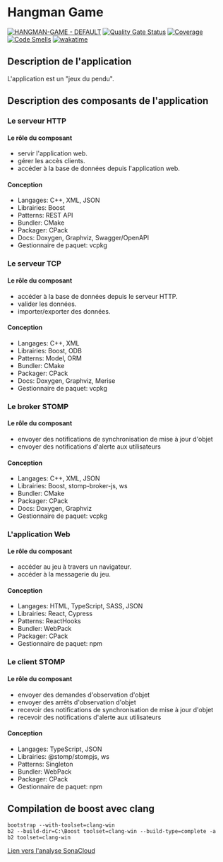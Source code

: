 # Hangman Game

[![HANGMAN-GAME - DEFAULT](https://github.com/MGuillaumeF/hangman-game/actions/workflows/default.yml/badge.svg?branch=main)](https://github.com/MGuillaumeF/hangman-game/actions/workflows/default.yml)
[![Quality Gate Status](https://sonarcloud.io/api/project_badges/measure?project=MGuillaumeF_hangman-game&metric=alert_status)](https://sonarcloud.io/summary/new_code?id=MGuillaumeF_hangman-game)
[![Coverage](https://sonarcloud.io/api/project_badges/measure?project=MGuillaumeF_hangman-game&metric=coverage)](https://sonarcloud.io/summary/new_code?id=MGuillaumeF_hangman-game)
[![Code Smells](https://sonarcloud.io/api/project_badges/measure?project=MGuillaumeF_hangman-game&metric=code_smells)](https://sonarcloud.io/summary/new_code?id=MGuillaumeF_hangman-game)
[![wakatime](https://wakatime.com/badge/user/9f76e922-98e1-4ef0-b832-f1f6bb21d4c3/project/ce7dd7e0-ee64-42f5-8498-b9e4dc5161ac.svg)](https://wakatime.com/badge/user/9f76e922-98e1-4ef0-b832-f1f6bb21d4c3/project/ce7dd7e0-ee64-42f5-8498-b9e4dc5161ac)

## Description de l'application

L'application est un "jeux du pendu".

## Description des composants de l'application

### Le serveur HTTP

#### Le rôle du composant

  - servir l'application web.
  - gérer les accès clients.
  - accéder à la base de données depuis l'application web.

#### Conception

  - Langages: C++, XML, JSON
  - Librairies: Boost
  - Patterns: REST API
  - Bundler: CMake
  - Packager: CPack
  - Docs: Doxygen, Graphviz, Swagger/OpenAPI
  - Gestionnaire de paquet: vcpkg

### Le serveur TCP

#### Le rôle du composant

  - accéder à la base de données depuis le serveur HTTP.
  - valider les données.
  - importer/exporter des données.

#### Conception

  - Langages: C++, XML
  - Librairies: Boost, ODB
  - Patterns: Model, ORM
  - Bundler: CMake
  - Packager: CPack
  - Docs: Doxygen, Graphviz, Merise
  - Gestionnaire de paquet: vcpkg

### Le broker STOMP

#### Le rôle du composant

  - envoyer des notifications de synchronisation de mise à jour d'objet
  - envoyer des notifications d'alerte aux utilisateurs

#### Conception

  - Langages: C++, XML, JSON
  - Librairies: Boost, stomp-broker-js, ws
  - Bundler: CMake
  - Packager: CPack
  - Docs: Doxygen, Graphviz
  - Gestionnaire de paquet: vcpkg

### L'application Web

#### Le rôle du composant

  - accéder au jeu à travers un navigateur.
  - accéder à la messagerie du jeu.

#### Conception

  - Langages: HTML, TypeScript, SASS, JSON
  - Librairies: React, Cypress
  - Patterns: ReactHooks
  - Bundler: WebPack
  - Packager: CPack
  - Gestionnaire de paquet: npm

### Le client STOMP

#### Le rôle du composant

  - envoyer des demandes d'observation d'objet
  - envoyer des arrêts d'observation d'objet
  - recevoir des notifications de synchronisation de mise à jour d'objet
  - recevoir des notifications d'alerte aux utilisateurs

#### Conception

  - Langages: TypeScript, JSON
  - Librairies: @stomp/stompjs, ws
  - Patterns: Singleton
  - Bundler: WebPack
  - Packager: CPack
  - Gestionnaire de paquet: npm

## Compilation de boost avec clang

```
bootstrap --with-toolset=clang-win  
b2 --build-dir=C:\Boost toolset=clang-win --build-type=complete -a
b2 toolset=clang-win
```

[Lien vers l'analyse SonaCloud](https://sonarcloud.io/project/overview?id=MGuillaumeF_hangman-game)
